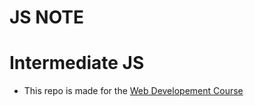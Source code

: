 # JS NOTE
# Intermediate JS

- This repo is made for the [Web Developement Course](https://www.udemy.com/course/the-complete-web-development-bootcamp/)
